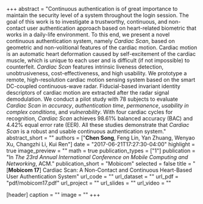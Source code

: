 +++
abstract = "Continuous authentication is of great importance to maintain the security level of a system throughout the login session. The goal of this work is to investigate a trustworthy, continuous, and non-contact user authentication approach based on heart-related biometric that works in a daily-life environment. To this end, we present a novel continuous authentication system, namely _Cardiac Scan_, based on geometric and non-volitional features of the cardiac motion. Cardiac motion is an automatic heart deformation caused by self-excitement of the cardiac muscle, which is unique to each user and is difficult (if not impossible) to counterfeit. *Cardiac Scan* features intrinsic liveness detection, unobtrusiveness, cost-effectiveness, and high usability. We prototype a remote, high-resolution cardiac motion sensing system based on the smart DC-coupled continuous-wave radar. Fiducial-based invariant identity descriptors of cardiac motion are extracted after the radar signal demodulation. We conduct a pilot study with 78 subjects to evaluate *Cardiac Scan* in *accuracy*, *authentication time*, *permanence*, *usability in complex conditions*, and *vulnerability*. With four cardiac cycles for recognition, *Cardiac Scan* achieves 98.61% balanced accuracy (BAC) and 4.42% equal error rate (EER). All these studies demonstrate that *Cardiac Scan* is a robust and usable continuous authentication system."
abstract_short = ""
authors = ["**Chen Song**, Feng Lin, Yan Zhuang, Wenyao Xu, Changzhi Li, Kui Ren"]
date = "2017-06-21T17:27:30-04:00"
highlight = true
image_preview = ""
math = true
publication_types = ["1"]
publication = "In *The 23rd Annual International Conference on Mobile Computing and Networking*, ACM."
publication_short = "Mobicom"
selected = false
title = "[**Mobicom 17**] Cardiac Scan: A Non-Contact and Continuous Heart-Based User Authentication System"
url_code = ""
url_dataset = ""
url_pdf = "pdf/mobicom17.pdf"
url_project = ""
url_slides = ""
url_video = ""

[header]
  caption = ""
  image = ""
+++

